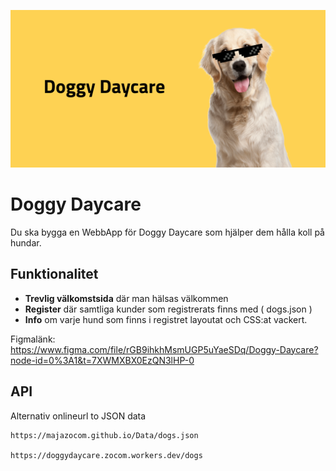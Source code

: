 ![poster](poster.png)
# Doggy Daycare

Du ska bygga en WebbApp för Doggy Daycare som hjälper dem hålla koll på hundar.

## Funktionalitet

* **Trevlig välkomstsida** där man hälsas välkommen
* **Register** där samtliga kunder som registrerats finns med ( dogs.json )
* **Info** om varje hund som finns i registret layoutat och CSS:at vackert.

Figmalänk: https://www.figma.com/file/rGB9ihkhMsmUGP5uYaeSDq/Doggy-Daycare?node-id=0%3A1&t=7XWMXBX0EzQN3lHP-0

## API
Alternativ onlineurl to JSON data
```
https://majazocom.github.io/Data/dogs.json

https://doggydaycare.zocom.workers.dev/dogs
```
